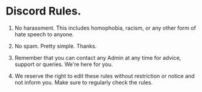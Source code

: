 # Discord Rules.    
1. No harassment. This includes homophobia, racism, or any other form of hate speech to anyone.    
    
2. No spam. Pretty simple. Thanks.    
     
3. Remember that you can contact any Admin at any time for advice, support or queries. We're here for you.   
    
4. We reserve the right to edit these rules without restriction or notice and not inform you. Make sure to regularly check the rules.    
    
      
